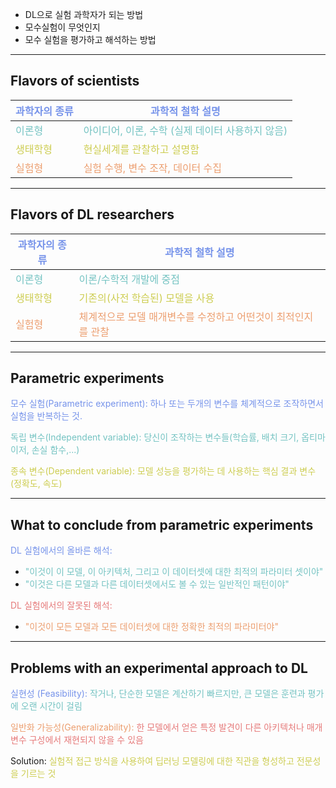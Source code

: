 
- DL으로 실험 과학자가 되는 방법
- 모수실험이 무엇인지
- 모수 실험을 평가하고 해석하는 방법
---
## Flavors of scientists

| <span style="color:rgb(118, 147, 234)">과학자의 종류</span> | <span style="color:rgb(118, 147, 234)">과학적 철학 설명</span>                     |
| ----------------------------------------------------- | --------------------------------------------------------------------------- |
| <span style="color:rgb(116, 195, 194)">이론형</span>     | <span style="color:rgb(116, 195, 194)">아이디어, 이론, 수학 (실제 데이터 사용하지 않음)</span> |
| <span style="color:rgb(205, 205, 81)">생태학형</span>     | <span style="color:rgb(205, 205, 81)">현실세계를 관찰하고 설명함</span>                 |
| <span style="color:rgb(236, 158, 111)">실험형</span>     | <span style="color:rgb(236, 158, 111)">실험 수행, 변수 조작, 데이터 수집</span>          |

---
## Flavors of DL researchers

| <span style="color:rgb(118, 147, 234)">과학자의 종류</span> | <span style="color:rgb(118, 147, 234)">과학적 철학 설명</span>                         |
| ----------------------------------------------------- | ------------------------------------------------------------------------------- |
| <span style="color:rgb(116, 195, 194)">이론형</span>     | <span style="color:rgb(116, 195, 194)">이론/수학적 개발에 중점</span>                     |
| <span style="color:rgb(205, 205, 81)">생태학형</span>     | <span style="color:rgb(205, 205, 81)">기존의(사전 학습된) 모델을 사용</span>                 |
| <span style="color:rgb(236, 158, 111)">실험형</span>     | <span style="color:rgb(236, 158, 111)">체계적으로 모델 매개변수를 수정하고 어떤것이 최적인지를 관찰</span> |

---
## Parametric experiments

<span style="color:rgb(118, 147, 234)">모수 실험(Parametric experiment): 하나 또는 두개의 변수를 체계적으로 조작하면서 실험을 반복하는 것.</span>

<span style="color:rgb(116, 195, 194)">독립 변수(Independent variable): 당신이 조작하는 변수들(학습률, 배치 크기, 옵티마이저, 손실 함수,...)</span>

<span style="color:rgb(205, 205, 81)">종속 변수(Dependent variable): 모델 성능을 평가하는 데 사용하는 핵심 결과 변수(정확도, 속도)</span>

---
## What to conclude from parametric experiments

<span style="color:rgb(118, 147, 234)">DL 실험에서의 올바른 해석: </span>
- <span style="color:rgb(116, 195, 194)">"이것이 이 모델, 이 아키텍처, 그리고 이 데이터셋에 대한 최적의 파라미터 셋이야"</span>
- <span style="color:rgb(116, 195, 194)"> "이것은 다른 모델과 다른 데이터셋에서도 볼 수 있는 일반적인 패턴이야"</span>

<span style="color:rgb(230, 122, 122)">DL 실험에서의 잘못된 해석:</span>
- <span style="color:rgb(236, 158, 111)">"이것이 모든 모델과 모든 데이터셋에 대한 정확한 최적의 파라미터야"</span> 
---
## Problems with an experimental approach to DL

<span style="color:rgb(118, 147, 234)">실현성 (Feasibility):</span> <span style="color:rgb(116, 195, 194)">작거나, 단순한 모델은 계산하기 빠르지만, 큰 모델은 훈련과 평가에 오랜 시간이 걸림</span> 

<span style="color:rgb(236, 158, 111)">일반화 가능성(Generalizability):</span> <span style="color:rgb(230, 122, 122)">한 모델에서 얻은 특정 발견이 다른 아키텍처나 매개변수 구성에서 재현되지 않을 수 있음</span> 

Solution: <span style="color:rgb(205, 205, 81)">실험적 접근 방식을 사용하여 딥러닝 모델링에 대한 직관을 형성하고 전문성을 기르는 것</span> 

